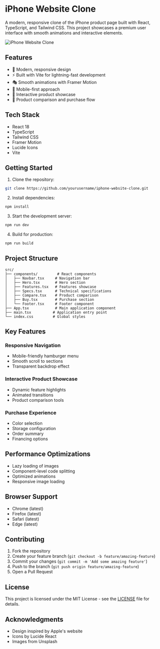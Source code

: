 # iPhone Website Clone

A modern, responsive clone of the iPhone product page built with React, TypeScript, and Tailwind CSS. This project showcases a premium user interface with smooth animations and interactive elements.

![iPhone Website Clone](https://images.unsplash.com/photo-1592750475338-74b7b21085ab?auto=format&fit=crop&q=80&w=1200)

## Features

- 🎨 Modern, responsive design
- ⚡ Built with Vite for lightning-fast development
- 🎭 Smooth animations with Framer Motion
- 📱 Mobile-first approach
- 🎯 Interactive product showcase
- 🛒 Product comparison and purchase flow

## Tech Stack

- React 18
- TypeScript
- Tailwind CSS
- Framer Motion
- Lucide Icons
- Vite

## Getting Started

1. Clone the repository:
```bash
git clone https://github.com/yourusername/iphone-website-clone.git
```

2. Install dependencies:
```bash
npm install
```

3. Start the development server:
```bash
npm run dev
```

4. Build for production:
```bash
npm run build
```

## Project Structure

```
src/
├── components/         # React components
│   ├── Navbar.tsx     # Navigation bar
│   ├── Hero.tsx       # Hero section
│   ├── Features.tsx   # Features showcase
│   ├── Specs.tsx      # Technical specifications
│   ├── Compare.tsx    # Product comparison
│   ├── Buy.tsx        # Purchase section
│   └── Footer.tsx     # Footer component
├── App.tsx            # Main application component
├── main.tsx          # Application entry point
└── index.css         # Global styles
```

## Key Features

### Responsive Navigation
- Mobile-friendly hamburger menu
- Smooth scroll to sections
- Transparent backdrop effect

### Interactive Product Showcase
- Dynamic feature highlights
- Animated transitions
- Product comparison tools

### Purchase Experience
- Color selection
- Storage configuration
- Order summary
- Financing options

## Performance Optimizations

- Lazy loading of images
- Component-level code splitting
- Optimized animations
- Responsive image loading

## Browser Support

- Chrome (latest)
- Firefox (latest)
- Safari (latest)
- Edge (latest)

## Contributing

1. Fork the repository
2. Create your feature branch (`git checkout -b feature/amazing-feature`)
3. Commit your changes (`git commit -m 'Add some amazing feature'`)
4. Push to the branch (`git push origin feature/amazing-feature`)
5. Open a Pull Request

## License

This project is licensed under the MIT License - see the [LICENSE](LICENSE) file for details.

## Acknowledgments

- Design inspired by Apple's website
- Icons by Lucide React
- Images from Unsplash